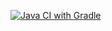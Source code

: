[![Java CI with Gradle](https://github.com/BubbleAero/Behaviour-Driven-Development/actions/workflows/gradle.yml/badge.svg)](https://github.com/BubbleAero/Behaviour-Driven-Development/actions/workflows/gradle.yml)